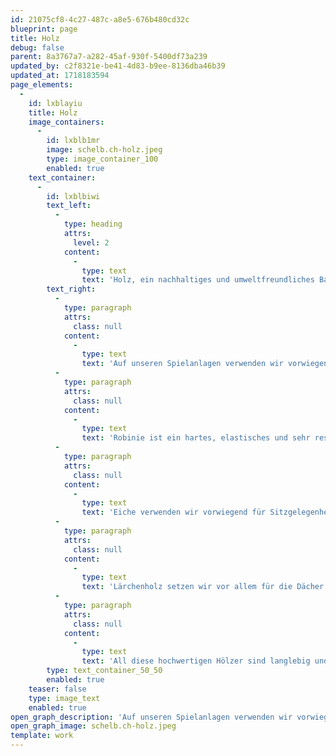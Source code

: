```yaml
---
id: 21075cf8-4c27-487c-a8e5-676b480cd32c
blueprint: page
title: Holz
debug: false
parent: 8a3767a7-a282-45af-930f-5400df73a239
updated_by: c2f8321e-be41-4d83-b9ee-8136dba46b39
updated_at: 1718183594
page_elements:
  -
    id: lxblayiu
    title: Holz
    image_containers:
      -
        id: lxblb1mr
        image: schelb.ch-holz.jpeg
        type: image_container_100
        enabled: true
    text_container:
      -
        id: lxblbiwi
        text_left:
          -
            type: heading
            attrs:
              level: 2
            content:
              -
                type: text
                text: 'Holz, ein nachhaltiges und umweltfreundliches Baumaterial'
        text_right:
          -
            type: paragraph
            attrs:
              class: null
            content:
              -
                type: text
                text: 'Auf unseren Spielanlagen verwenden wir vorwiegend krummwüchsige Robinienstämme sowie Eichen- und Lärchenholz aus europäischen Wäldern.'
          -
            type: paragraph
            attrs:
              class: null
            content:
              -
                type: text
                text: 'Robinie ist ein hartes, elastisches und sehr resistentes Holz und entspricht daher der Resistenzklasse 1-2. Gegen Insektenfrass und Pilzbefall ist es von Natur aus sehr gut geschützt und muss deshalb nicht behandelt werden. Die Robinienstämme bilden die tragenden Elemente und können auch gut mit Erdkontakt eingesetzt werden.'
          -
            type: paragraph
            attrs:
              class: null
            content:
              -
                type: text
                text: 'Eiche verwenden wir vorwiegend für Sitzgelegenheiten, individuell geschnitzte Elemente und Spieltiere.'
          -
            type: paragraph
            attrs:
              class: null
            content:
              -
                type: text
                text: 'Lärchenholz setzen wir vor allem für die Dächer und Verkleidung von Spieltürmen ein.'
          -
            type: paragraph
            attrs:
              class: null
            content:
              -
                type: text
                text: 'All diese hochwertigen Hölzer sind langlebig und erhalten mit der Zeit eine schöne graue Patina, die eine natürliche Ästhetik ausstrahlt'
        type: text_container_50_50
        enabled: true
    teaser: false
    type: image_text
    enabled: true
open_graph_description: 'Auf unseren Spielanlagen verwenden wir vorwiegend krummwüchsige Robinienstämme sowie Eichen- und Lärchenholz aus europäischen Wäldern.'
open_graph_image: schelb.ch-holz.jpeg
template: work
---
```

